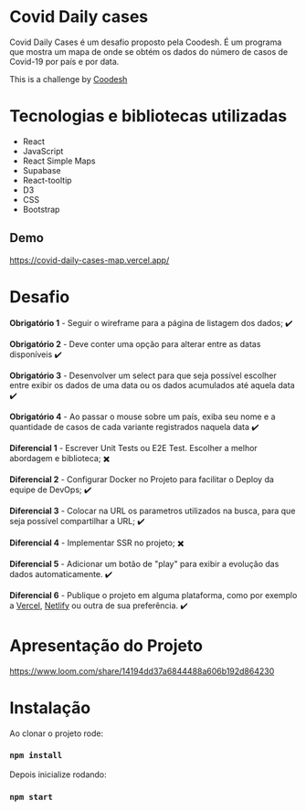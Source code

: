 # Covid Daily cases

Covid Daily Cases é um desafio proposto pela Coodesh. É um programa que mostra um mapa de onde se obtém os dados do número de casos de Covid-19 por país e por data.

This is a challenge by [Coodesh](https://coodesh.com/)

# Tecnologias e bibliotecas utilizadas

* React
* JavaScript
* React Simple Maps
* Supabase
* React-tooltip
* D3
* CSS
* Bootstrap

## Demo

https://covid-daily-cases-map.vercel.app/

# Desafio

**Obrigatório 1** - Seguir o wireframe para a página de listagem dos dados; :heavy_check_mark:

**Obrigatório 2** - Deve conter uma opção para alterar entre as datas disponíveis :heavy_check_mark:

**Obrigatório 3** - Desenvolver um select para que seja possível escolher entre exibir os dados de uma data ou os dados acumulados até aquela data :heavy_check_mark:

**Obrigatório 4** - Ao passar o mouse sobre um país, exiba seu nome e a quantidade de casos de cada variante registrados naquela data :heavy_check_mark:

**Diferencial 1** - Escrever Unit Tests ou E2E Test. Escolher a melhor abordagem e biblioteca; :heavy_multiplication_x:

**Diferencial 2** - Configurar Docker no Projeto para facilitar o Deploy da equipe de DevOps; :heavy_check_mark:

**Diferencial 3** - Colocar na URL os parametros utilizados na busca, para que seja possível compartilhar a URL; :heavy_check_mark:

**Diferencial 4** - Implementar SSR no projeto; :heavy_multiplication_x:

**Diferencial 5** - Adicionar um botão de "play" para exibir a evolução das dados automaticamente. :heavy_check_mark:

**Diferencial 6** - Publique o projeto em alguma plataforma, como por exemplo a [Vercel](https://vercel.com/), [Netlify](https://www.netlify.com/) ou outra de sua preferência. :heavy_check_mark:

# Apresentação do Projeto

https://www.loom.com/share/14194dd37a6844488a606b192d864230


# Instalação

Ao clonar o projeto rode:
### `npm install`

Depois inicialize rodando:
### `npm start`

